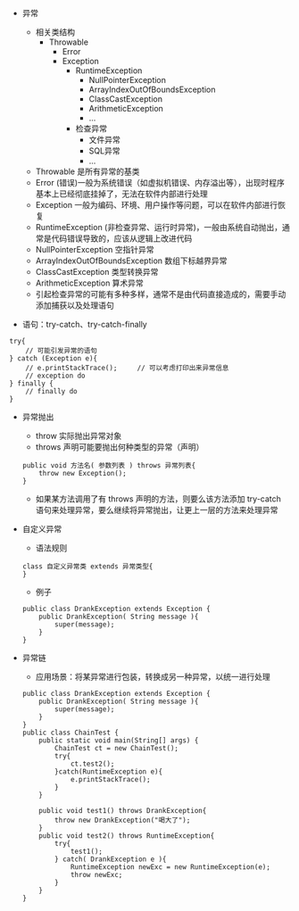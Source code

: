 
* 异常
    * 相关类结构
        * Throwable
            * Error
            * Exception
                * RuntimeException
                    * NullPointerException
                    * ArrayIndexOutOfBoundsException
                    * ClassCastException
                    * ArithmeticException
                    * ...
                * 检查异常
                    * 文件异常
                    * SQL异常
                    * ...
    * Throwable 是所有异常的基类
    * Error (错误)一般为系统错误（如虚拟机错误、内存溢出等），出现时程序基本上已经彻底挂掉了，无法在软件内部进行处理
    * Exception 一般为编码、环境、用户操作等问题，可以在软件内部进行恢复
    * RuntimeException (非检查异常、运行时异常)，一般由系统自动抛出，通常是代码错误导致的，应该从逻辑上改进代码
    * NullPointerException 空指针异常
    * ArrayIndexOutOfBoundsException 数组下标越界异常
    * ClassCastException 类型转换异常
    * ArithmeticException 算术异常
    * 引起检查异常的可能有多种多样，通常不是由代码直接造成的，需要手动添加捕获以及处理语句

* 语句：try-catch、try-catch-finally
```
try{
    // 可能引发异常的语句
} catch (Exception e){
    // e.printStackTrace();     // 可以考虑打印出来异常信息
    // exception do
} finally {
    // finally do 
}
```

* 异常抛出
    * throw  实际抛出异常对象
    * throws 声明可能要抛出何种类型的异常（声明）
    ```
    public void 方法名( 参数列表 ) throws 异常列表{
        throw new Exception();
    }
    ```
    * 如果某方法调用了有 throws 声明的方法，则要么该方法添加 try-catch 语句来处理异常，要么继续将异常抛出，让更上一层的方法来处理异常

* 自定义异常
    * 语法规则
    ```
    class 自定义异常类 extends 异常类型{
    }
    ```
    * 例子
    ```
    public class DrankException extends Exception {
        public DrankException( String message ){
            super(message);
        }
    }
    ```

* 异常链
    * 应用场景：将某异常进行包装，转换成另一种异常，以统一进行处理
    ```
    public class DrankException extends Exception {
        public DrankException( String message ){
            super(message);
        }
    }
    public class ChainTest {
        public static void main(String[] args) {
            ChainTest ct = new ChainTest();
            try{
                ct.test2();
            }catch(RuntimeException e){
                e.printStackTrace();
            }
        }

        public void test1() throws DrankException{
            throw new DrankException("喝大了");
        }
        public void test2() throws RuntimeException{
            try{
                test1();            
            } catch( DrankException e ){
                RuntimeException newExc = new RuntimeException(e);
                throw newExc;
            }
        }
    }
    ```




